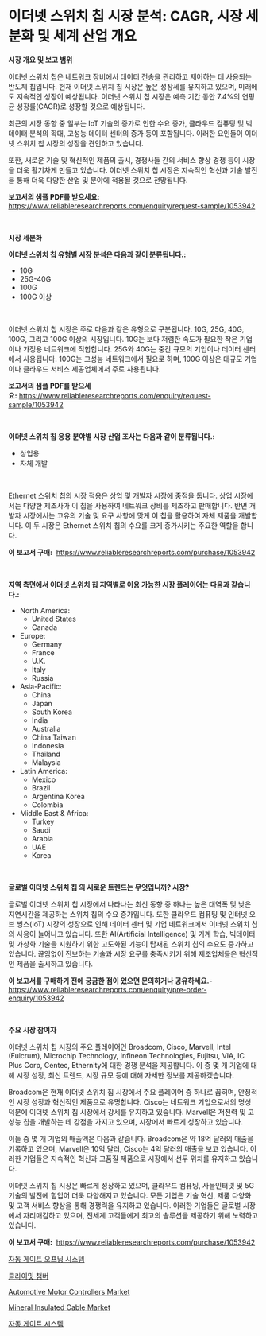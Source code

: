 <p><h1>이더넷 스위치 칩 시장 분석: CAGR, 시장 세분화 및 세계 산업 개요</h1></p><p><strong>시장 개요 및 보고 범위</strong></p>
<p><p>이더넷 스위치 칩은 네트워크 장비에서 데이터 전송을 관리하고 제어하는 데 사용되는 반도체 칩입니다. 현재 이더넷 스위치 칩 시장은 높은 성장세를 유지하고 있으며, 미래에도 지속적인 성장이 예상됩니다. 이더넷 스위치 칩 시장은 예측 기간 동안 7.4%의 연평균 성장률(CAGR)로 성장할 것으로 예상됩니다.</p><p>최근의 시장 동향 중 일부는 IoT 기술의 증가로 인한 수요 증가, 클라우드 컴퓨팅 및 빅데이터 분석의 확대, 고성능 데이터 센터의 증가 등이 포함됩니다. 이러한 요인들이 이더넷 스위치 칩 시장의 성장을 견인하고 있습니다.</p><p>또한, 새로운 기술 및 혁신적인 제품의 출시, 경쟁사들 간의 서비스 향상 경쟁 등이 시장을 더욱 활기차게 만들고 있습니다. 이더넷 스위치 칩 시장은 지속적인 혁신과 기술 발전을 통해 더욱 다양한 산업 및 분야에 적용될 것으로 전망됩니다.</p></p>
<p><strong>보고서의 샘플 PDF를 받으세요:</strong> <a href="https://www.reliableresearchreports.com/enquiry/request-sample/1053942">https://www.reliableresearchreports.com/enquiry/request-sample/1053942</a></p>
<p>&nbsp;</p>
<p><strong>시장 세분화</strong></p>
<p><strong>이더넷 스위치 칩 유형별 시장 분석은 다음과 같이 분류됩니다.:</strong></p>
<p><ul><li>10G</li><li>25G-40G</li><li>100G</li><li>100G 이상</li></ul></p>
<p>&nbsp;</p>
<p><p>이더넷 스위치 칩 시장은 주로 다음과 같은 유형으로 구분됩니다. 10G, 25G, 40G, 100G, 그리고 100G 이상의 시장입니다. 10G는 보다 저렴한 속도가 필요한 작은 기업이나 가정용 네트워크에 적합합니다. 25G와 40G는 중간 규모의 기업이나 데이터 센터에서 사용됩니다. 100G는 고성능 네트워크에서 필요로 하며, 100G 이상은 대규모 기업이나 클라우드 서비스 제공업체에서 주로 사용됩니다.</p></p>
<p><strong>보고서의 샘플 PDF를 받으세요:</strong>&nbsp;<a href="https://www.reliableresearchreports.com/enquiry/request-sample/1053942">https://www.reliableresearchreports.com/enquiry/request-sample/1053942</a></p>
<p>&nbsp;</p>
<p><strong> 이더넷 스위치 칩 응용 분야별 시장 산업 조사는 다음과 같이 분류됩니다.:</strong></p>
<p><ul><li>상업용</li><li>자체 개발</li></ul></p>
<p>&nbsp;</p>
<p><p>Ethernet 스위치 칩의 시장 적용은 상업 및 개발자 시장에 중점을 둡니다. 상업 시장에서는 다양한 제조사가 이 칩을 사용하여 네트워크 장비를 제조하고 판매합니다. 반면 개발자 시장에서는 고유의 기술 및 요구 사항에 맞게 이 칩을 활용하여 자체 제품을 개발합니다. 이 두 시장은 Ethernet 스위치 칩의 수요를 크게 증가시키는 주요한 역할을 합니다.</p></p>
<p><strong>이 보고서 구매:</strong>&nbsp; <a href="https://www.reliableresearchreports.com/purchase/1053942">https://www.reliableresearchreports.com/purchase/1053942</a></p>
<p>&nbsp;</p>
<p><strong>지역 측면에서 이더넷 스위치 칩 지역별로 이용 가능한 시장 플레이어는 다음과 같습니다.:</strong></p>
<p><ul>
    <li>
        North America:
        <ul>
            <li>United States</li>
            <li>Canada</li>
        </ul>
    </li>
    <li>
        Europe:
        <ul>
            <li>Germany</li>
            <li>France</li>
            <li>U.K.</li>
            <li>Italy</li>
            <li>Russia</li>
        </ul>
    </li>
    <li>
        Asia-Pacific:
        <ul>
            <li>China</li>
            <li>Japan</li>
            <li>South Korea</li>
            <li>India</li>
            <li>Australia</li>
            <li>China Taiwan</li>
            <li>Indonesia</li>
            <li>Thailand</li>
            <li>Malaysia</li>
        </ul>
    </li>
    <li>
        Latin America:
        <ul>
            <li>Mexico</li>
            <li>Brazil</li>
            <li>Argentina Korea</li>
            <li>Colombia</li>
        </ul>
    </li>
    <li>
        Middle East & Africa:
        <ul>
            <li>Turkey</li>
            <li>Saudi</li>
            <li>Arabia</li>
            <li>UAE</li>
            <li>Korea</li>
        </ul>
    </li>
    </ul></p>
<p>&nbsp;</p>
<p><strong>글로벌 이더넷 스위치 칩 의 새로운 트렌드는 무엇입니까? 시장?</strong></p>
<p><p>글로벌 이더넷 스위치 칩 시장에서 나타나는 최신 동향 중 하나는 높은 대역폭 및 낮은 지연시간을 제공하는 스위치 칩의 수요 증가입니다. 또한 클라우드 컴퓨팅 및 인터넷 오브 씽스(IoT) 시장의 성장으로 인해 데이터 센터 및 기업 네트워크에서 이더넷 스위치 칩의 사용이 늘어나고 있습니다. 또한 AI(Artificial Intelligence) 및 기계 학습, 빅데이터 및 가상화 기술을 지원하기 위한 고도화된 기능이 탑재된 스위치 칩의 수요도 증가하고 있습니다. 끊임없이 진보하는 기술과 시장 요구를 충족시키기 위해 제조업체들은 혁신적인 제품을 출시하고 있습니다.</p></p>
<p><strong>이 보고서를 구매하기 전에 궁금한 점이 있으면 문의하거나 공유하세요.</strong>- <a href="https://www.reliableresearchreports.com/enquiry/pre-order-enquiry/1053942">https://www.reliableresearchreports.com/enquiry/pre-order-enquiry/1053942</a></p>
<p>&nbsp;</p>
<p><strong>주요 시장 참여자</strong></p>
<p><p>이더넷 스위치 칩 시장의 주요 플레이어인 Broadcom, Cisco, Marvell, Intel (Fulcrum), Microchip Technology, Infineon Technologies, Fujitsu, VIA, IC Plus Corp, Centec, Ethernity에 대한 경쟁 분석을 제공합니다. 이 중 몇 개 기업에 대해 시장 성장, 최신 트렌드, 시장 규모 등에 대해 자세한 정보를 제공하겠습니다.</p><p>Broadcom은 현재 이더넷 스위치 칩 시장에서 주요 플레이어 중 하나로 꼽히며, 안정적인 시장 성장과 혁신적인 제품으로 유명합니다. Cisco는 네트워크 기업으로서의 명성 덕분에 이더넷 스위치 칩 시장에서 강세를 유지하고 있습니다. Marvell은 저전력 및 고성능 칩을 개발하는 데 강점을 가지고 있으며, 시장에서 빠르게 성장하고 있습니다.</p><p>이들 중 몇 개 기업의 매출액은 다음과 같습니다. Broadcom은 약 18억 달러의 매출을 기록하고 있으며, Marvell은 10억 달러, Cisco는 4억 달러의 매출을 보고 있습니다. 이러한 기업들은 지속적인 혁신과 고품질 제품으로 시장에서 선두 위치를 유지하고 있습니다.</p><p>이더넷 스위치 칩 시장은 빠르게 성장하고 있으며, 클라우드 컴퓨팅, 사물인터넷 및 5G 기술의 발전에 힘입어 더욱 다양해지고 있습니다. 모든 기업은 기술 혁신, 제품 다양화 및 고객 서비스 향상을 통해 경쟁력을 유지하고 있습니다. 이러한 기업들은 글로벌 시장에서 자리매김하고 있으며, 전세계 고객들에게 최고의 솔루션을 제공하기 위해 노력하고 있습니다.</p></p>
<p><strong>이 보고서 구매:</strong>&nbsp;&nbsp;<a href="https://www.reliableresearchreports.com/purchase/1053942">https://www.reliableresearchreports.com/purchase/1053942</a></p>
<p><p><a href="https://medium.com/@jonharrtis67676y/%EC%9E%90%EB%8F%99-%EC%B6%9C%EC%9E%85%EB%AC%B8-%EA%B0%9C%EB%B0%A9-%EC%8B%9C%EC%8A%A4%ED%85%9C-%EC%8B%9C%EC%9E%A5-%EB%B3%B4%EA%B3%A0%EC%84%9C%EB%8A%94-%EC%9D%B4-%EC%8B%9C%EC%9E%A5%EC%9D%98-%EC%B5%9C%EC%8B%A0-%ED%8A%B8%EB%A0%8C%EB%93%9C%EC%99%80-%EC%84%B1%EC%9E%A5-%EA%B8%B0%ED%9A%8C%EB%A5%BC-%EB%B3%B4%EC%97%AC%EC%A4%8D%EB%8B%88%EB%8B%A4-54ec6a740172">자동 게이트 오프닝 시스템</a></p><p><a href="https://github.com/vskv4779xr1/Market-Research-Report-List-1/blob/main/4542549188951.md">클라이밋 챔버</a></p><p><a href="https://github.com/BryceTownsendr/Market-Research-Report-List-3/blob/main/automotive-motor-controllers-market.md">Automotive Motor Controllers Market</a></p><p><a href="https://view.publitas.com/reportprime-1/mineral-insulated-cable-market-growth-market-trends-covid-19-impact-and-forecasts-for-period-from-2024-2031/">Mineral Insulated Cable Market</a></p><p><a href="https://medium.com/@jonharrtis67676y/%EC%9E%90%EB%8F%99-%EB%AC%B8-%EC%8B%9C%EC%8A%A4%ED%85%9C-%EC%8B%9C%EC%9E%A5-%EC%A1%B0%EC%82%AC-%EB%B3%B4%EA%B3%A0%EC%84%9C-%EA%B7%B8-%EC%97%AD%EC%82%AC-%EB%B0%8F-2024%EB%85%84%EB%B6%80%ED%84%B0-2031%EB%85%84%EA%B9%8C%EC%A7%80%EC%9D%98-%EC%98%88%EC%B8%A1-d7de96109f52">자동 게이트 시스템</a></p></p>
